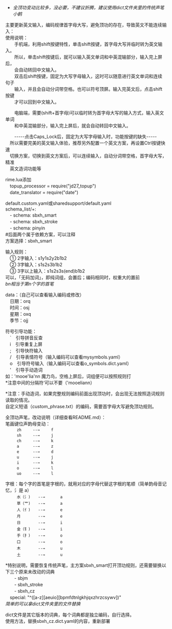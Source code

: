 * *全顶功变动比较多，没必要，不建议折腾，建议使用dict文件夹里的传统声笔小鹤*   

主要更新英文输入，编码规律首字母大写，避免顶功的存在，导致英文不能连续输入：	  
使用说明：	  
　　手机端，利用shift按键特性，单击shift按键，首字母大写并临时转为英文输入。	   
　　所以，单击shift按键后，就可以输入英文单词和中英混输部分，输入完上屏后，	   
　　会自动转回中文输入。	   
　　双击后shift按键，固定为大写字母输入，这时可以随意进行英文单词和连续句子	  
　　输入，并且会自动分词带空格。也可以符号顶屏。输入完英文后，点击shift按键	  
　　才可以回到中文输入。	   

　　电脑端，需要(shift+首字母)可以临时转为首字母大写的输入方式，输入英文单词	  
　　和中英混输部分，输入完上屏后，就会自动转回中文输入。	
         
　　-----点击Caps_Lock后，固定为大写字母输入时，功能按键的缺失-----	   
　所以需要完美的英文输入体验，推荐另外配置一个英文方案，再设置Ctrl按键快速	  
　切换方案，切换到英文方案后，可以连续输入，自动分词带空格，首字母大写，精准	  
　英文造词功能等  	  
    
rime.lua添加  
　topup_processor = require("jd27_topup")  
　date_translator = require("date")  
  
default.custom.yaml或sharedsupport/default.yaml  
schema_list/+:  
　- schema: sbxh_smart     
　- schema: sbxh_stroke    
　- schema: pinyin         
#后面两个属于依赖方案，可以注释  
方案选择：sbxh_smart  

输入规则：  
　① 2字输入：s1y1s2y2b1b2  
　② 3字输入：s1s2s3b1b2  
　③ 3字以上输入：s1s2s3s(end)b1b2  
可以，「无码加词」，即纯词组，会置后；编码相同时，权重大的置前  
*bn相当于第n个字的首笔*  

data：（自己可以查看输入编码或修改）  
　日期：orq  
　时间：osj  
　星期：oxq  
　季节：ojj  

符号引导功能：  
　`　引导拼音反查  
　i　引导重复上屏  
　;　引导快符输入  
　/　引导表情符号（输入编码可以查看mysymbols.yaml）  
　o　引导符号输入（输入编码可以查看o_symbols.dict.yaml）  
　'　引导手动造词  
如：'mooe'lia'nn	魔力鸟，空格上屏后，词组便可以按照规则打  
*注意中间的分隔符‘可以不要（'mooeliann）  

*注意：手动造词，如果完整规则编码前面出现顶功时，会出现无法按照造词规则读取的情况。  
      自定义短语（custom_phrase.txt）的编码，需要首字母大写避免顶功规则。 

全顶功声笔，改动说明（详细查看README.md）：  
笔画键位声韵母变动：  
`　　　zh　　　--→　　　f　　　　`  
`　　　sh　　　--→　　　j　　　　`  
`　　　ch　　　--→　　　k　　　　`  
`　　　a 　　　--→　　　z　　　　`  
`　　　e 　　　--→　　　d　　　　`  
`　　　u 　　　--→　　　j　　　　`  
`　　　i 　　　--→　　　k　　　　`  
`　　　o 　　　--→　　　l　　　　`  
`　　　uo　　　--→　　　l　　　　`  

字根：每个字的首笔是字根的，就用对应的字母代替这字根的笔顺（简单韵母音记忆，氵是 a）  
`　　　水（氵)　　--→　　　　a　　　`　  
`　　　草（艹)　　--→　　　　a　　　`　  
`　　　人（亻)　　--→　　　　e　　　`　  
`　　　月 　　　　--→　　　　e　　　`　  
`　　　日 　　　　--→　　　　i　　　`　  
`　　　金（钅)　　--→　　　　i　　　`　  
`　　　手（扌)　　--→　　　　o　　　`　  
`　　　口 　　　　--→　　　　o　　　`　  
`　　　木　 　　　--→　　　　u　　　`　  
`　　　土　 　　　--→　　　　u　　　`　  

*特别说明，需要恢复传统声笔，主方案sbxh_smart打开顶功规则，还需要替换以下三个原来未改动的词典  
　　- sbjm          
　　- sbxh_stroke   
　　- sbxh_cz       
　special: "^([a-z][aeuio][bpmfdtnlgkhjqxzhrzcsywv])"  
*简单的可以拿dict文件夹里的文件替换*  

dict文件是其它版本的词典，每个词典都是独立编码，自行选择。  
使用方法，替换sbxh_cz.dict.yaml的内容，重新部署  
